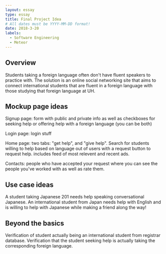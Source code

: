 ```yaml
---
layout: essay
type: essay
title: Final Project Idea
# All dates must be YYYY-MM-DD format!
date: 2018-3-20
labels:
  - Software Engineering
  - Meteor
---
```


## Overview

Students taking a foreign language often don't have fluent speakers to practice with. The solution is an online social networking site that aims to connect international students that are fluent in a foreign language with those studying that foreign language at UH.

## Mockup page ideas

Signup page: form with public and private info as well as checkboxes for seeking help or offering help with a foreign language (you can be both)

Login page: login stuff

Home page: two tabs: "get help", and "give help". Search for students willing to help based on language out of users with a request button to request help. includes feed of most relevent and recent ads.

Contacts: people who have accepted your request where you can see the people you've worked with as well as rate them.


## Use case ideas

A student taking Japanese 201 needs help speaking conversational Japanese. An international student from Japan needs help with English and is willing to help with Japanese while making a friend along the way!

## Beyond the basics

Verification of student actually being an international student from registrar database. Verification that the student seeking help is actually taking the corresponding foreign language.
